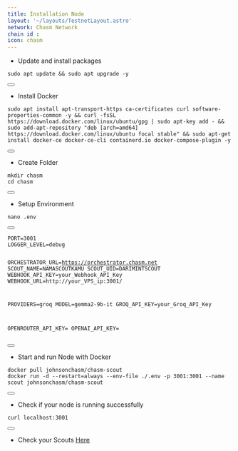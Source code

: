 ```yaml
---
title: Installation Node
layout: '~/layouts/TestnetLayout.astro'
network: Chasm Network 
chain id : 
icon: chasm
---
```


- Update and install packages

<div class="code-block-wrapper">
  <pre><code>sudo apt update && sudo apt upgrade -y</code></pre>
  <button class="copy-btn"><i class="fas fa-copy"></i></button>
</div>

- Install Docker

<div class="code-block-wrapper">
  <pre><code>sudo apt install apt-transport-https ca-certificates curl software-properties-common -y && curl -fsSL https://download.docker.com/linux/ubuntu/gpg | sudo apt-key add - && sudo add-apt-repository "deb [arch=amd64] https://download.docker.com/linux/ubuntu focal stable" && sudo apt-get install docker-ce docker-ce-cli containerd.io docker-compose-plugin -y</code></pre>
  <button class="copy-btn"><i class="fas fa-copy"></i></button>
</div>

- Create Folder

<div class="code-block-wrapper">
  <pre><code>mkdir chasm
cd chasm</code></pre>
  <button class="copy-btn"><i class="fas fa-copy"></i></button>
</div>

- Setup Environment
<div class="code-block-wrapper">
  <pre><code>nano .env</code></pre>
  <button class="copy-btn"><i class="fas fa-copy"></i></button>
</div>

<div class="code-block-wrapper">
  <pre><code>PORT=3001
LOGGER_LEVEL=debug

ORCHESTRATOR_URL=https://orchestrator.chasm.net
SCOUT_NAME=NAMASCOUTKAMU
SCOUT_UID=DARIMINTSCOUT
WEBHOOK_API_KEY=your_Webhook_API_Key
WEBHOOK_URL=http://your_VPS_ip:3001/

PROVIDERS=groq
MODEL=gemma2-9b-it
GROQ_API_KEY=your_Groq_API_Key

OPENROUTER_API_KEY=
OPENAI_API_KEY=</code></pre>
  <button class="copy-btn"><i class="fas fa-copy"></i></button>
</div>

- Start and run Node with Docker

<div class="code-block-wrapper">
  <pre><code>docker pull johnsonchasm/chasm-scout
docker run -d --restart=always --env-file ./.env -p 3001:3001 --name scout johnsonchasm/chasm-scout</code></pre>
  <button class="copy-btn"><i class="fas fa-copy"></i></button>
</div>

- Check if your node is running successfully

<div class="code-block-wrapper">
  <pre><code>curl localhost:3001</code></pre>
  <button class="copy-btn"><i class="fas fa-copy"></i></button>
</div>

- Check your Scouts [Here](https://scout.chasm.net/dashboard)
